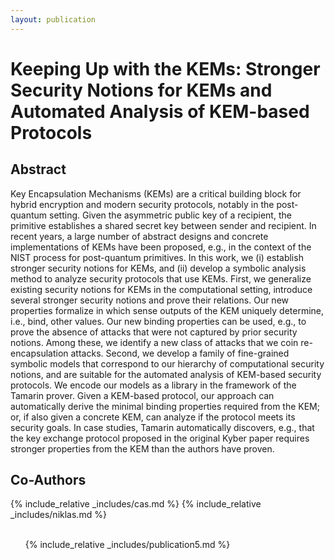 ```yaml
---
layout: publication
---
```

# Keeping Up with the KEMs: Stronger Security Notions for KEMs and Automated Analysis of KEM-based Protocols


<h2> Abstract </h2>

Key Encapsulation Mechanisms (KEMs) are a critical building block for hybrid encryption and modern security protocols, notably in the post-quantum setting. Given the asymmetric public key of a recipient, the primitive establishes a shared secret key between sender and recipient. In recent years, a large number of abstract designs and concrete implementations of KEMs have been proposed, e.g., in the context of the NIST process for post-quantum primitives. In this work, we (i) establish stronger security notions for KEMs, and (ii) develop a symbolic analysis method to analyze security protocols that use KEMs. First, we generalize existing security notions for KEMs in the computational setting, introduce several stronger security notions and prove their relations. Our new properties formalize in which sense outputs of the KEM uniquely determine, i.e., bind, other values. Our new binding properties can be used, e.g., to prove the absence of attacks that were not captured by prior security notions. Among these, we identify a new class of attacks that we coin re-encapsulation attacks. Second, we develop a family of fine-grained symbolic models that correspond to our hierarchy of computational security notions, and are suitable for the automated analysis of KEM-based security protocols. We encode our models as a library in the framework of the Tamarin prover. Given a KEM-based protocol, our approach can automatically derive the minimal binding properties required from the KEM; or, if also given a concrete KEM, can analyze if the protocol meets its security goals. In case studies, Tamarin automatically discovers, e.g., that the key exchange protocol proposed in the original Kyber paper requires stronger properties from the KEM than the authors have proven.

<h2> Co-Authors </h2>

<div class="coolcontainer">
{% include_relative _includes/cas.md %}
{% include_relative _includes/niklas.md %}
</div>
<br>
<div class="publications">
<ol class="bibliography">

{% include_relative _includes/publication5.md %}
<br>
</ol>
</div>
